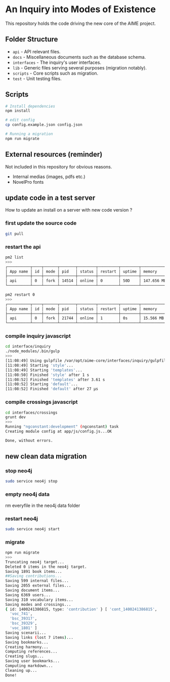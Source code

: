 # An Inquiry into Modes of Existence

This repository holds the code driving the new core of the AIME project.

## Folder Structure

* `api` - API relevant files.
* `docs` - Miscellaneous documents such as the database schema.
* `interfaces` - The inquiry's user interfaces.
* `lib` - Generic files serving several purposes (migration notably).
* `scripts` - Core scripts such as migration.
* `test` - Unit testing files.

## Scripts

```bash
# Install dependencies
npm install

# edit config
cp config.example.json config.json

# Running a migration
npm run migrate
```

## External resources (reminder)

Not included in this repository for obvious reasons.

* Internal medias (images, pdfs etc.)
* NovelPro fonts

## update code in a test server
How to update an install on a server with new code version ?

### first update the source code
```bash
git pull
```
### restart the api
```bash
pm2 list
>>>
┌──────────┬────┬──────┬───────┬────────┬─────────┬────────┬──────────────┬──────────┐
│ App name │ id │ mode │ pid   │ status │ restart │ uptime │ memory       │ watching │
├──────────┼────┼──────┼───────┼────────┼─────────┼────────┼──────────────┼──────────┤
│ api      │ 0  │ fork │ 14514 │ online │ 0       │ 50D    │ 147.656 MB   │ disabled │
└──────────┴────┴──────┴───────┴────────┴─────────┴────────┴──────────────┴──────────┘

pm2 restart 0
>>>
┌──────────┬────┬──────┬───────┬────────┬─────────┬────────┬─────────────┬──────────┐
│ App name │ id │ mode │ pid   │ status │ restart │ uptime │ memory      │ watching │
├──────────┼────┼──────┼───────┼────────┼─────────┼────────┼─────────────┼──────────┤
│ api      │ 0  │ fork │ 21744 │ online │ 1       │ 0s     │ 15.566 MB   │ disabled │
└──────────┴────┴──────┴───────┴────────┴─────────┴────────┴─────────────┴──────────┘
```
### compile inquiry javascript
```bash
cd interface/inquiry
./node_modules/.bin/gulp
>>>
[11:08:49] Using gulpfile /var/opt/aime-core/interfaces/inquiry/gulpfile.js
[11:08:49] Starting 'style'...
[11:08:49] Starting 'templates'...
[11:08:50] Finished 'style' after 1 s
[11:08:52] Finished 'templates' after 3.61 s
[11:08:52] Starting 'default'...
[11:08:52] Finished 'default' after 27 μs
```
### compile crossings javascript
```bash
cd interfaces/crossings
grunt dev
>>>
Running "ngconstant:development" (ngconstant) task
Creating module config at app/js/config.js...OK

Done, without errors.
```

## new clean data migration

### stop neo4j
```bash
sudo service neo4j stop
```
### empty neo4j data
rm everyfile in the neo4j data folder

### restart neo4j
```bash
sudo service neo4j start
```

### migrate
```bash
npm run migrate
>>>
Truncating neo4j target...
Deleted 0 items in the neo4j target.
Saving 1891 book items...
##Saving contributions...
Saving 599 internal files...
Saving 2055 external files...
Saving document items...
Saving 6369 users...
Saving 310 vocabulary items...
Saving modes and crossings...
{ id: 1400241386815, type: 'contribution' } [ 'cont_1400241386815',
  'voc_741',
  'bsc_39317',
  'bsc_39329',
  'voc_1801' ]
Saving scenarii...
Saving links (lost 7 items)...
Saving bookmarks...
Creating harmony...
Computing references...
Creating slugs...
Saving user bookmarks...
Computing markdown...
Cleaning up...
Done!
```
